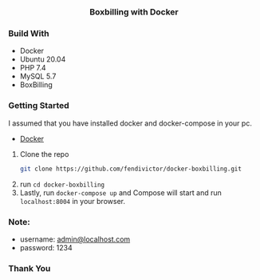 # <h3 align="center">Boxbilling with Docker</h3>

### Build With

* Docker
* Ubuntu 20.04
* PHP 7.4
* MySQL 5.7
* BoxBilling 

### Getting Started

I assumed that you have installed docker and docker-compose in your pc.
* [Docker](https://www.docker.com/)

1. Clone the repo 
    ```sh
   git clone https://github.com/fendivictor/docker-boxbilling.git
   ```
2. run ```cd docker-boxbilling```
3. Lastly, run ```docker-compose up``` and Compose will start and run ```localhost:8004``` in your browser.

### Note:
* username: admin@localhost.com
* password: 1234

### Thank You
